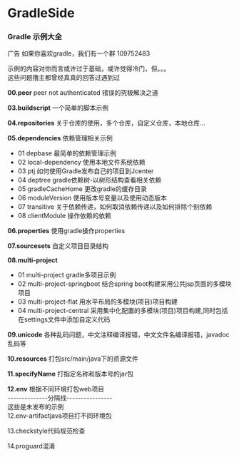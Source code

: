 # GradleSide
### Gradle 示例大全

广告 如果你喜欢gradle，我们有一个群 109752483

示例的内容对你而言或许过于基础，或许觉得冷门，但。。。   
这些问题撸主都曾经真真的回答过遇到过   
 
**00.peer**  peer not authenticated 错误的究极解决之道 

**03.buildscript**  一个简单的脚本示例 

**04.repositories**   关于仓库的使用，多个仓库，自定义仓库，本地仓库...   

**05.dependencies**  依赖管理相关示例 
- 01 depbase 最简单的依赖管理示例
- 02 local-dependency 使用本地文件系统依赖
- 03 ptj  如何使用Gradle发布自己的项目到Jcenter   
- 04 deptree  gradle依赖树-以树形结构查看相关依赖  
- 05 gradleCacheHome  更改gradle的缓存目录   
- 06 moduleVersion 使用版本号变量以及使用动态版本   
- 07 transitive   关于依赖传递，如何取消依赖传递以及如何排除个别依赖   
- 08 clientModule 操作依赖的依赖

**06.properties**  使用gradle操作properties   

**07.sourcesets**  自定义项目目录结构   

**08.multi-project**
- 01 multi-project gradle多项目示例   
- 02 multi-project-springboot 结合spring boot构建采用公共jsp页面的多模块项目    
- 03 multi-project-flat 用水平布局的多模块(项目)项目构建  
- 04 multi-project-central 采用集中化配置的多模块(项目)项目构建,同时包括在settings文件中添加自定义代码
  
**09.unicode**  各种乱码问题，中文注释编译报错，中文文件名编译报错，javadoc乱码等   

**10.resources** 打包src/main/java下的资源文件

**11.specifyName**   打指定名称和版本号的jar包   

**12.env** 根据不同环境打包web项目    
--------------分隔线----------------    
这些是未发布的示例   
12.env-artifactjava项目打不同环境包  

13.checkstyle代码规范检查   

14.proguard混淆   

